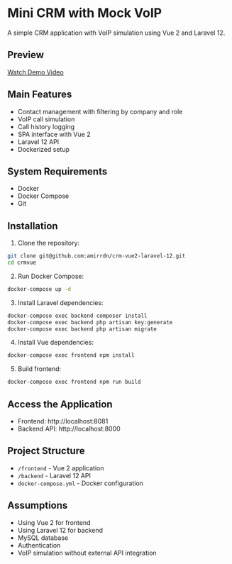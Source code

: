 # Mini CRM with Mock VoIP

A simple CRM application with VoIP simulation using Vue 2 and Laravel 12.

## Preview

[Watch Demo Video](https://go.screenpal.com/watch/cT1hizn6SmC)

## Main Features

- Contact management with filtering by company and role
- VoIP call simulation
- Call history logging
- SPA interface with Vue 2
- Laravel 12 API
- Dockerized setup

## System Requirements

- Docker
- Docker Compose
- Git

## Installation

1. Clone the repository:
```bash
git clone git@github.com:amirrdn/crm-vue2-laravel-12.git
cd crmvue
```

2. Run Docker Compose:
```bash
docker-compose up -d
```

3. Install Laravel dependencies:
```bash
docker-compose exec backend composer install
docker-compose exec backend php artisan key:generate
docker-compose exec backend php artisan migrate
```

4. Install Vue dependencies:
```bash
docker-compose exec frontend npm install
```

5. Build frontend:
```bash
docker-compose exec frontend npm run build
```

## Access the Application

- Frontend: http://localhost:8081
- Backend API: http://localhost:8000

## Project Structure

- `/frontend` - Vue 2 application
- `/backend` - Laravel 12 API
- `docker-compose.yml` - Docker configuration

## Assumptions

- Using Vue 2 for frontend
- Using Laravel 12 for backend
- MySQL database
- Authentication
- VoIP simulation without external API integration 